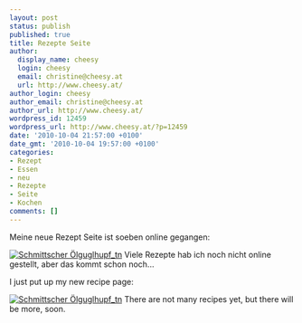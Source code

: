```yaml
---
layout: post
status: publish
published: true
title: Rezepte Seite
author:
  display_name: cheesy
  login: cheesy
  email: christine@cheesy.at
  url: http://www.cheesy.at/
author_login: cheesy
author_email: christine@cheesy.at
author_url: http://www.cheesy.at/
wordpress_id: 12459
wordpress_url: http://www.cheesy.at/?p=12459
date: '2010-10-04 21:57:00 +0100'
date_gmt: '2010-10-04 19:57:00 +0100'
categories:
- Rezept
- Essen
- neu
- Rezepte
- Seite
- Kochen
comments: []
---
```

<!--:de-->Meine neue Rezept Seite ist soeben online gegangen:
[![](http://www.cheesy.at/wp-content/uploads/2010/10/Schmittscher-Ölguglhupf_tn.jpg "Schmittscher Ölguglhupf\_tn")](http://www.cheesy.at/rezepte/)
Viele Rezepte hab ich noch nicht online gestellt, aber das kommt schon noch...
<!--:--><!--:en-->I just put up my new recipe page:
[![](http://www.cheesy.at/wp-content/uploads/2010/10/Schmittscher-Ölguglhupf_tn.jpg "Schmittscher Ölguglhupf\_tn")](http://www.cheesy.at/rezepte/)
There are not many recipes yet, but there will be more, soon.<!--:-->

